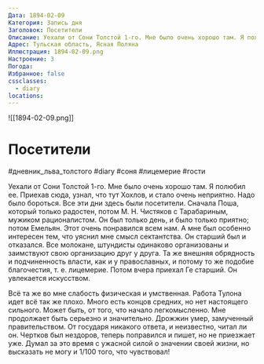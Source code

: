 ```yaml
---
Дата: 1894-02-09
Категория: Запись дня
Заголовок: Посетители
Описание: Уехали от Сони Толстой 1-го. Мне было очень хорошо там. Я полюбил ее. Приехав сюда, узнал, что тут Хохлов, и стало очень неприятно. Надо было бороться. Все эти дни здесь были посетители. Сначала Поша, который
Адрес: Тульская область, Ясная Поляна
Иллюстрация: 1894-02-09.png
Настроение: 3
Погода: 
Избранное: false
cssclasses:
  - diary
locations:
---
```


![[1894-02-09.png]]

# Посетители

#дневник_льва_толстого #diary #соня #лицемерие #гости

Уехали от Сони Толстой 1-го. Мне было очень хорошо там. Я полюбил ее. Приехав сюда, узнал, что тут Хохлов, и стало очень неприятно. Надо было бороться. Все эти дни здесь были посетители. Сначала Поша, который только радостен, потом М. Н. Чистяков с Тарабариным, мужиком рационалистом. Он был только день, и было только приятно; потом Емельян. Этот очень понравился всем нам. А мне был особенно интересен тем, что уяснил мне смысл сектантства. Он старший был и отказался. Все молокане, штундисты одинаково организованы и заимствуют свою организацию друг у друга. Та же внешняя обрядность и подчиненность власти, как и у православных, и потому то же подобие благочестия, т. е. лицемерие. Потом вчера приехал Ге старший. Он увлекается искусством.

Всё та же во мне слабость физическая и умственная. Работа Тулона идет всё так же плохо. Много есть концов средних, но нет настоящего сильного. Может быть, от того, что начало легкомысленно. Мне продолжает быть серьезно и значительно. Дрожжин умер, замученный правительством. От государя никакого ответа, и неизвестно, читал ли он. Чертков был нездоров, теперь поправился и пишет, но не приезжает уже. Думал за это время с ужасной силой о значении своей жизни, но высказать не могу и 1/100 того, что чувствовал! 